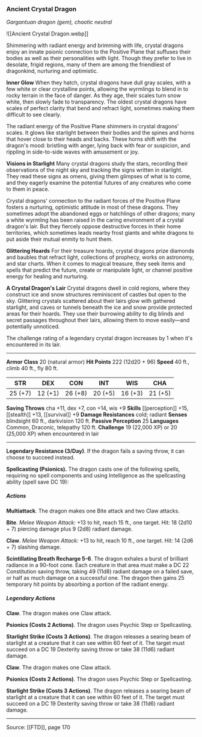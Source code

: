 ### Ancient Crystal Dragon
_Gargantuan dragon (gem), chaotic neutral_

![[Ancient Crystal Dragon.webp]]

Shimmering with radiant energy and brimming with life, crystal dragons enjoy an innate psionic connection to the Positive Plane that suffuses their bodies as well as their personalities with light. Though they prefer to live in desolate, frigid regions, many of them are among the friendliest of dragonkind, nurturing and optimistic.


**Inner Glow** When they hatch, crystal dragons have dull gray scales, with a few white or clear crystalline points, allowing the wyrmlings to blend in to rocky terrain in the face of danger. As they age, their scales turn snow white, then slowly fade to transparency. The oldest crystal dragons have scales of perfect clarity that bend and refract light, sometimes making them difficult to see clearly.

The radiant energy of the Positive Plane shimmers in crystal dragons' scales. It glows like starlight between their bodies and the spines and horns that hover close to their heads and backs. These horns shift with the dragon's mood: bristling with anger, lying back with fear or suspicion, and rippling in side-to-side waves with amusement or joy.


**Visions in Starlight** Many crystal dragons study the stars, recording their observations of the night sky and tracking the signs written in starlight. They read these signs as omens, giving them glimpses of what is to come, and they eagerly examine the potential futures of any creatures who come to them in peace.

Crystal dragons' connection to the radiant forces of the Positive Plane fosters a nurturing, optimistic attitude in most of these dragons. They sometimes adopt the abandoned eggs or hatchlings of other dragons; many a white wyrmling has been raised in the caring environment of a crystal dragon's lair. But they fiercely oppose destructive forces in their home territories, which sometimes leads nearby frost giants and white dragons to put aside their mutual enmity to hunt them.


**Glittering Hoards** For their treasure hoards, crystal dragons prize diamonds and baubles that refract light, collections of prophecy, works on astronomy, and star charts. When it comes to magical treasure, they seek items and spells that predict the future, create or manipulate light, or channel positive energy for healing and nurturing.



**A Crystal Dragon's Lair** Crystal dragons dwell in cold regions, where they construct ice and snow structures reminiscent of castles but open to the sky. Glittering crystals scattered about their lairs glow with gathered starlight, and caves or tunnels beneath the ice and snow provide protected areas for their hoards. They use their burrowing ability to dig blinds and secret passages throughout their lairs, allowing them to move easily—and potentially unnoticed.

The challenge rating of a legendary crystal dragon increases by 1 when it's encountered in its lair.





---

**Armor Class** 20 (natural armor)
**Hit Points** 222 (12d20 + 96)
**Speed** 40 ft., climb 40 ft., fly 80 ft.

| STR     | DEX     | CON     | INT     | WIS     | CHA     |
|---------|---------|---------|---------|---------|---------|
| 25 (+7) | 12 (+1) | 26 (+8) | 20 (+5) | 16 (+3) | 21 (+5) |

**Saving Throws** cha +11, dex +7, con +14, wis +9
**Skills** [[perception]] +15, [[stealth]] +13, [[survival]] +9
**Damage Resistances** cold; radiant
**Senses** blindsight 60 ft., darkvision 120 ft.
**Passive Perception** 25
**Languages** Common, Draconic, telepathy 120 ft.
**Challenge** 19 (22,000 XP) or 20 (25,000 XP) when encountered in lair

---

**Legendary Resistance (3/Day)**. If the dragon fails a saving throw, it can choose to succeed instead.

**Spellcasting (Psionics).** The dragon casts one of the following spells, requiring no spell components and using Intelligence as the spellcasting ability (spell save DC 19):

##### Actions
**Multiattack**. The dragon makes one Bite attack and two Claw attacks.

**Bite**. _Melee Weapon Attack:_ +13 to hit, reach 15 ft., one target. Hit: 18 (2d10 + 7) piercing damage plus 9 (2d8) radiant damage.

**Claw**. _Melee Weapon Attack:_ +13 to hit, reach 10 ft., one target. Hit: 14 (2d6 + 7) slashing damage.

**Scintillating Breath Recharge 5-6**. The dragon exhales a burst of brilliant radiance in a 90-foot cone. Each creature in that area must make a DC 22 Constitution saving throw, taking 49 (11d8) radiant damage on a failed save, or half as much damage on a successful one. The dragon then gains 25 temporary hit points by absorbing a portion of the radiant energy.

##### Legendary Actions
**Claw**. The dragon makes one Claw attack.

**Psionics (Costs 2 Actions)**. The dragon uses Psychic Step or Spellcasting.

**Starlight Strike (Costs 3 Actions)**. The dragon releases a searing beam of starlight at a creature that it can see within 60 feet of it. The target must succeed on a DC 19 Dexterity saving throw or take 38 (11d6) radiant damage.

**Claw**. The dragon makes one Claw attack.

**Psionics (Costs 2 Actions)**. The dragon uses Psychic Step or Spellcasting.

**Starlight Strike (Costs 3 Actions)**. The dragon releases a searing beam of starlight at a creature that it can see within 60 feet of it. The target must succeed on a DC 19 Dexterity saving throw or take 38 (11d6) radiant damage.


---

Source: [[FTD]], page 170